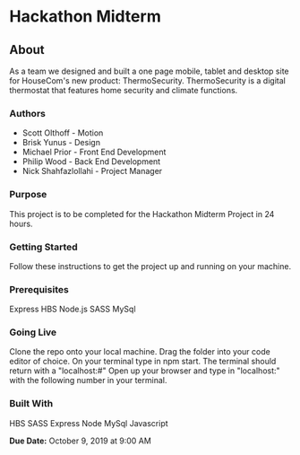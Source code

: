 # Hackathon Midterm
  
## About
As a team we designed and built a one page mobile, tablet and desktop site for HouseCom's new product: ThermoSecurity. ThermoSecurity is a digital thermostat that features home security and climate functions.
  
### Authors
* Scott Olthoff - Motion
* Brisk Yunus - Design
* Michael Prior - Front End Development
* Philip Wood - Back End Development
* Nick Shahfazlollahi - Project Manager
  
### Purpose
This project is to be completed for the Hackathon Midterm Project in 24 hours. 

### Getting Started
Follow these instructions to get the project up and running on your machine.

### Prerequisites
Express
HBS
Node.js
SASS
MySql

### Going Live
Clone the repo onto your local machine.
Drag the folder into your code editor of choice.
On your terminal type in npm start.
The terminal should return with a "localhost:#"
Open up your browser and type in "localhost:" with the following number in your terminal.

### Built With
HBS
SASS
Express
Node
MySql
Javascript

__Due Date:__ October 9, 2019 at 9:00 AM
